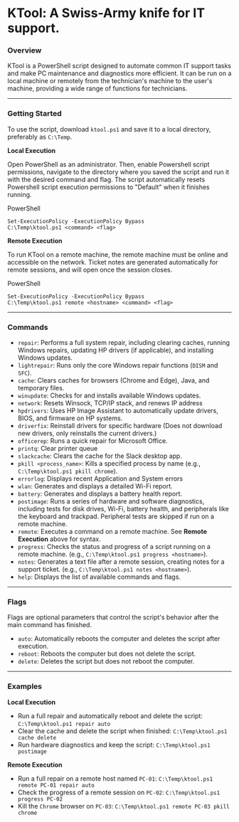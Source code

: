 # **KTool: A Swiss-Army knife for IT support.**

### **Overview**

KTool is a PowerShell script designed to automate common IT support tasks and make PC maintenance and diagnostics more efficient. It can be run on a local machine or remotely from the technician's machine to the user's machine, providing a wide range of functions for technicians.

---

### **Getting Started**

To use the script, download `ktool.ps1` and save it to a local directory, preferably as `C:\Temp`.

**Local Execution**

Open PowerShell as an administrator. Then, enable Powershell script permissions, navigate to the directory where you saved the script and run it with the desired command and flag. The script automatically resets Powershell script execution permissions to "Default" when it finishes running.

PowerShell

```
Set-ExecutionPolicy -ExecutionPolicy Bypass
C:\Temp\ktool.ps1 <command> <flag>
```

**Remote Execution**

To run KTool on a remote machine, the remote machine must be online and accessible on the network. Ticket notes are generated automatically for remote sessions, and will open once the session closes.

PowerShell

```
Set-ExecutionPolicy -ExecutionPolicy Bypass
C:\Temp\ktool.ps1 remote <hostname> <command> <flag>
```

---

### **Commands**

* `repair`: Performs a full system repair, including clearing caches, running Windows repairs, updating HP drivers (if applicable), and installing Windows updates.  
* `lightrepair`: Runs only the core Windows repair functions (`DISM` and `SFC`).  
* `cache`: Clears caches for browsers (Chrome and Edge), Java, and temporary files.  
* `winupdate`: Checks for and installs available Windows updates.
* `network`: Resets Winsock, TCP/IP stack, and renews IP address   
* `hpdrivers`: Uses HP Image Assistant to automatically update drivers, BIOS, and firmware on HP systems.
* `driverfix`: Reinstall drivers for specific hardware (Does not download new drivers, only reinstalls the current drivers.)  
* `officerep`: Runs a quick repair for Microsoft Office.
* `printq`: Clear printer queue  
* `slackcache`: Clears the cache for the Slack desktop app.  
* `pkill <process_name>`: Kills a specified process by name (e.g., `C:\Temp\ktool.ps1 pkill chrome`).
* `errorlog`: Displays recent Application and System errors  
* `wlan`: Generates and displays a detailed Wi-Fi report.  
* `battery`: Generates and displays a battery health report.  
* `postimage`: Runs a series of hardware and software diagnostics, including tests for disk drives, Wi-Fi, battery health, and peripherals like the keyboard and trackpad. Peripheral tests are skipped if run on a remote machine.
* `remote`: Executes a command on a remote machine. See **Remote Execution** above for syntax.  
* `progress`: Checks the status and progress of a script running on a remote machine. (e.g., `C:\Temp\ktool.ps1 progress <hostname>`). 
* `notes`: Generates a text file after a remote session, creating notes for a support ticket. (e.g., `C:\Temp\ktool.ps1 notes <hostname>`).  
* `help`: Displays the list of available commands and flags.

---

### **Flags**

Flags are optional parameters that control the script's behavior after the main command has finished.

* `auto`: Automatically reboots the computer and deletes the script after execution.  
* `reboot`: Reboots the computer but does not delete the script.  
* `delete`: Deletes the script but does not reboot the computer.  

---

### **Examples**

**Local Execution**

* Run a full repair and automatically reboot and delete the script: `C:\Temp\ktool.ps1 repair auto`  
* Clear the cache and delete the script when finished: `C:\Temp\ktool.ps1 cache delete`  
* Run hardware diagnostics and keep the script: `C:\Temp\ktool.ps1 postimage`

**Remote Execution**

* Run a full repair on a remote host named `PC-01`: `C:\Temp\ktool.ps1 remote PC-01 repair auto`  
* Check the progress of a remote session on `PC-02`: `C:\Temp\ktool.ps1 progress PC-02`  
* Kill the `Chrome` browser on `PC-03`: `C:\Temp\ktool.ps1 remote PC-03 pkill chrome`
